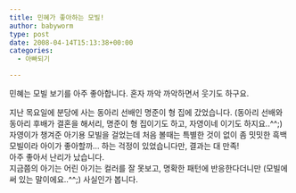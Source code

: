 ```yaml
---
title: 민혜가 좋아하는 모빌!
author: babyworm
type: post
date: 2008-04-14T15:13:38+00:00
categories:
  - 아빠되기

---
```

민혜는 모빌 보기를 아주 좋아합니다. 혼자 까악 까악하면서 웃기도 하구요.

지난 목요일에 분당에 사는 동아리 선배인 명준이 형 집에 갔었습니다. (동아리 선배와 동아리 후배가 결혼을 해서리, 명준이 형 집이기도 하고, 자영이네 이기도 하지요..^^;) 자영이가 챙겨준 아기용 모빌을 걸었는데 처음 볼때는 특별한 것이 없이 좀 밋밋한 흑백 모빌이라 아이가 좋아할까&#8230; 하는 걱정이 있었습니다만, 결과는 대 만족!  
아주 좋아서 난리가 났습니다.  
지금쯤의 아기는 어린 아기는 컬러를 잘 못보고, 명확한 패턴에 반응한다더니만 (모빌에 써 있는 말이에요..^^;) 사실인가 봅니다.
